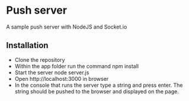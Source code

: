 Push server
============

A sample push server with NodeJS and Socket.io

Installation
------------

- Clone the repository
- Within the app folder run the command
    npm install
- Start the server
    node server.js
- Open http://localhost:3000 in browser
- In the console that runs the server type a string and press enter. The string should be pushed to the browser and displayed on the page.
